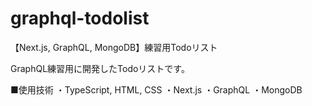 # graphql-todolist
【Next.js, GraphQL, MongoDB】練習用Todoリスト

GraphQL練習用に開発したTodoリストです。

■使用技術
・TypeScript, HTML, CSS
・Next.js
・GraphQL
・MongoDB
